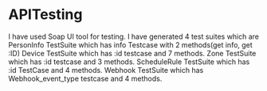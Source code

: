 # APITesting
I have used Soap UI tool for testing. I have generated 4 test suites which are
PersonInfo TestSuite which has info Testcase with 2 methods(get info, get :ID)
Device TestSuite which has :id testcase and  7 methods.
Zone TestSuite which has :id testcase and 3 methods.
ScheduleRule TestSuite which has :id TestCase and 4 methods.
Webhook TestSuite which has Webhook_event_type testcase and 4 methods.
